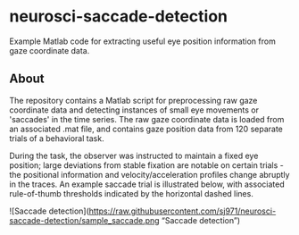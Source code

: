 # neurosci-saccade-detection
Example Matlab code for extracting useful eye position information from gaze 
coordinate data.

## About
The repository contains a Matlab script for preprocessing raw gaze coordinate 
data and detecting instances of small eye movements or 'saccades' in the time
series. The raw gaze coordinate data is loaded from an associated .mat file,
and contains gaze position data from 120 separate trials of a behavioral task.

During the task, the observer was instructed to maintain a fixed eye position; 
large deviations from stable fixation are notable on certain trials - the
positional information and velocity/acceleration profiles change abruptly in 
the traces. An example saccade trial is illustrated below, with associated 
rule-of-thumb thresholds indicated by the horizontal dashed lines.

![Saccade detection](https://raw.githubusercontent.com/sj971/neurosci-saccade-detection/sample_saccade.png “Saccade detection”)
